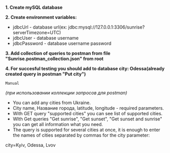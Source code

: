 **1. Create mySQL database**

**2. Create environment variables:**

- jdbcUrl - database url(ex: jdbc:mysql://127.0.0.1:3306/sunrise?serverTimezone=UTC)
- jdbcUser - database username
- jdbcPassword - database username password

**3. Add collection of queries to postman from file "Sunrise.postman_collection.json" from root**

**4. For succesful testing you should add to database city: Odessa(already created query in postman "Put city")**

`Manual`

_(при использовании коллекции запросов для postman)_

- You can add any cities from Ukraine.
- City name, Название города, latitude, longitude - required parameters.
- With GET query "supported cities" you can see list of supported cities.
- WIth Get queries "Get sunrise", "Get sunset", "Get sunset and sunrise" you can get all information what you need.
- The query is supported for several cities at once, it is enough to enter the names of cities separated by commas for the city parameter:

city=Kyiv, Odessa, Lvov
